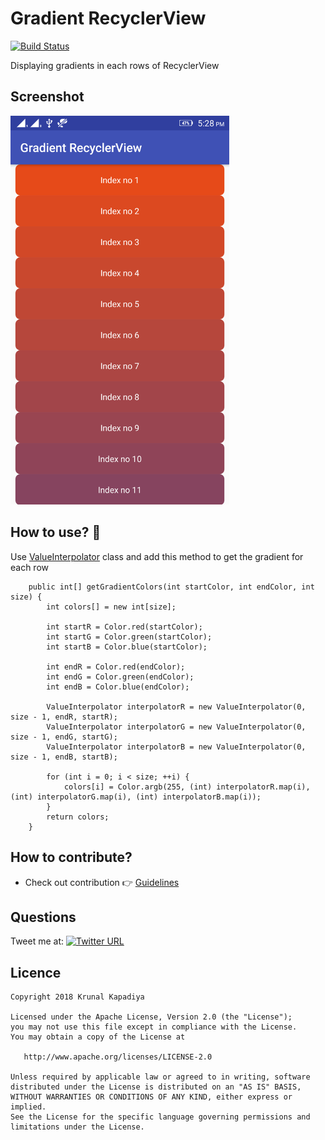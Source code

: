 # Gradient RecyclerView 
[![Build Status](https://travis-ci.org/krunal3kapadiya/Gradient-RecyclerView.svg?branch=master)](https://travis-ci.org/krunal3kapadiya/Gradient-RecyclerView)

Displaying gradients in each rows of RecyclerView

## Screenshot
<img src="/screenshot.png" width="350"/>

## How to use? :thinking:	
Use [ValueInterpolator](app/src/main/java/krunal3kapadiya/com/gradientrecyclerview/data/ValueInterpolator.java) class and add this method to get the gradient for each row

```
    public int[] getGradientColors(int startColor, int endColor, int size) {
        int colors[] = new int[size];

        int startR = Color.red(startColor);
        int startG = Color.green(startColor);
        int startB = Color.blue(startColor);

        int endR = Color.red(endColor);
        int endG = Color.green(endColor);
        int endB = Color.blue(endColor);

        ValueInterpolator interpolatorR = new ValueInterpolator(0, size - 1, endR, startR);
        ValueInterpolator interpolatorG = new ValueInterpolator(0, size - 1, endG, startG);
        ValueInterpolator interpolatorB = new ValueInterpolator(0, size - 1, endB, startB);

        for (int i = 0; i < size; ++i) {
            colors[i] = Color.argb(255, (int) interpolatorR.map(i), (int) interpolatorG.map(i), (int) interpolatorB.map(i));
        }
        return colors;
    }
```

## How to contribute?
- Check out contribution :point_right: [Guidelines](./CONTRIBUTING.md)  

## Questions

Tweet me at: 
[![Twitter URL](https://img.shields.io/badge/Twitter-@krunal3kapadiya-blue.svg?style=for-the-badge)](https://twitter.com/krunal3kapadiya)

## Licence
    Copyright 2018 Krunal Kapadiya

    Licensed under the Apache License, Version 2.0 (the "License");
    you may not use this file except in compliance with the License.
    You may obtain a copy of the License at

       http://www.apache.org/licenses/LICENSE-2.0

    Unless required by applicable law or agreed to in writing, software
    distributed under the License is distributed on an "AS IS" BASIS,
    WITHOUT WARRANTIES OR CONDITIONS OF ANY KIND, either express or implied.
    See the License for the specific language governing permissions and
    limitations under the License.
